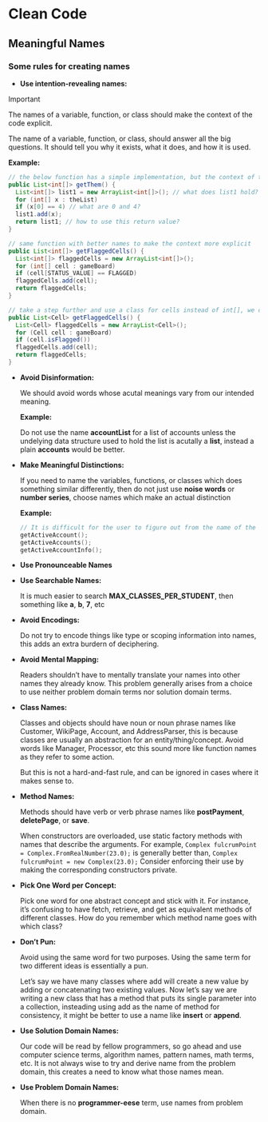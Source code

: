 # Clean Code

## Meaningful Names

### Some rules for creating names

* **Use intention-revealing names:**

> [!IMPORTANT]
> The names of a variable, function, or class should make the context of the code explicit.

  The name of a variable, function, or class, should answer all the big questions. It should tell you why it exists, what it does, and how it is used.

  **Example:**
  ```java
  // the below function has a simple implementation, but the context of the code is not explicit
  public List<int[]> getThem() {
    List<int[]> list1 = new ArrayList<int[]>(); // what does list1 hold?
    for (int[] x : theList)
    if (x[0] == 4) // what are 0 and 4?
    list1.add(x);
    return list1; // how to use this return value?
  }

  // same function with better names to make the context more explicit
  public List<int[]> getFlaggedCells() {
    List<int[]> flaggedCells = new ArrayList<int[]>();
    for (int[] cell : gameBoard)
    if (cell[STATUS_VALUE] == FLAGGED)
    flaggedCells.add(cell);
    return flaggedCells;
  }

  // take a step further and use a class for cells instead of int[], we can hide the magic numbers from user
  public List<Cell> getFlaggedCells() {
    List<Cell> flaggedCells = new ArrayList<Cell>();
    for (Cell cell : gameBoard)
    if (cell.isFlagged())
    flaggedCells.add(cell);
    return flaggedCells;
  }
  ```

* **Avoid Disinformation:** 

  We should avoid words whose acutal meanings vary from our intended meaning.

  **Example:** 

  Do not use the name **accountList** for a list of accounts unless the undelying data structure used to hold the list is acutally a **list**, instead a plain **accounts** would be better.

* **Make Meaningful Distinctions:**

  If you need to name the variables, functions, or classes which does something similar differently, then do not just use **noise words** or **number series**, choose names which make an actual distinction

  **Example:**
  ```cpp
  // It is difficult for the user to figure out from the name of the below functions, which one to call for his use case
  getActiveAccount();
  getActiveAccounts();
  getActiveAccountInfo();
  ```

* **Use Pronounceable Names** 

* **Use Searchable Names:** 

  It is much easier to search **MAX_CLASSES_PER_STUDENT**, then  something like **a**, **b**, **7**, etc

* **Avoid Encodings:**
  
  Do not try to encode things like type or scoping information into names, this adds an extra burdern of deciphering.

* **Avoid Mental Mapping:** 

  Readers shouldn’t have to mentally translate your names into other names they already know. This problem generally arises from a choice to use neither problem domain terms nor solution domain terms.

* **Class Names:**

  Classes and objects should have noun or noun phrase names like Customer, WikiPage, Account, and AddressParser, this is because classes are usually an abstraction for an entity/thing/concept. Avoid words like Manager, Processor, etc this sound more like function names as they refer to some action.

  But this is not a hard-and-fast rule, and can be ignored in cases where it makes sense to.

* **Method Names:**

  Methods should have verb or verb phrase names like **postPayment**, **deletePage**, or **save**.

  When constructors are overloaded, use static factory methods with names that describe the arguments. For example,
  `Complex fulcrumPoint = Complex.FromRealNumber(23.0);` 
  is generally better than,
  `Complex fulcrumPoint = new Complex(23.0);` 
  Consider enforcing their use by making the corresponding constructors private.

* **Pick One Word per Concept:** 

  Pick one word for one abstract concept and stick with it. For instance, it’s confusing to have fetch, retrieve, and get as equivalent methods of different classes. How do you remember which method name goes with which class?

* **Don’t Pun:**

  Avoid using the same word for two purposes. Using the same term for two different ideas is essentially a pun.

  Let’s say we have many classes where add will create a new value by adding or concatenating two existing values. Now let’s say we are writing a new class that has a method that puts its single parameter into a collection, insteading using add as the name of method for consistency, it might be better to use a name like **insert** or **append**.

* **Use Solution Domain Names:** 

  Our code will be read by fellow programmers, so go ahead and use computer science terms, algorithm names, pattern names, math terms, etc.
  It is not always wise to try and derive name from the problem domain, this creates a need to know what those names mean.

* **Use Problem Domain Names:** 

  When there is no **programmer-eese** term, use names from problem domain.
